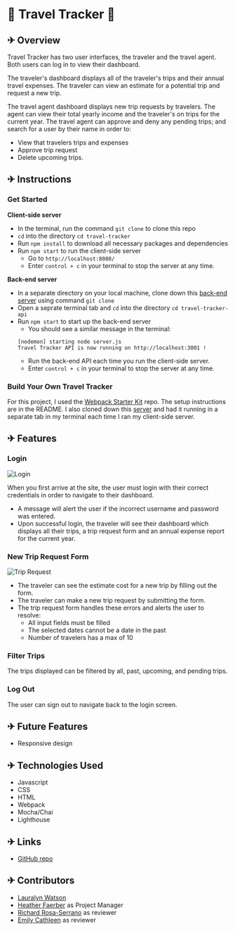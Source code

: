 # 🛫 Travel Tracker 🛬

## ✈ Overview
Travel Tracker has two user interfaces, the traveler and the travel agent. Both users can log in to view their dashboard.

The traveler's dashboard displays all of the traveler's trips and their annual travel expenses. The traveler can view an estimate for a potential trip and request a new trip.

The travel agent dashboard displays new trip requests by travelers. The agent can view their total yearly income and the traveler's on trips for the current year. The travel agent can approve and deny any pending trips; and search for a user by their name in order to:
- View that travelers trips and expenses
- Approve trip request
- Delete upcoming trips.

## ✈ Instructions

### Get Started
**Client-side server**
  - In the terminal, run the command `git clone` to clone this repo
  - `cd` into the directory `cd travel-tracker`
  - Run `npm install` to download all necessary packages and dependencies
  - Run `npm start` to run the client-side server
    - Go to `http://localhost:8080/`
    - Enter `control + c` in your terminal to stop the server at any time.

**Back-end server**
  - In a separate directory on your local machine, clone down this [back-end server](https://github.com/turingschool-examples/travel-tracker-api) using command `git clone`
  - Open a seprate terminal tab and `cd` into the directory `cd travel-tracker-api`
  - Run `npm start` to start up the back-end server
    - You should see a similar message in the terminal:
    ```
    [nodemon] starting node server.js
    Travel Tracker API is now running on http://localhost:3001 ! 
    ```
    - Run the back-end API each time you run the client-side server.
    - Enter `control + c` in your terminal to stop the server at any time.

### Build Your Own Travel Tracker
For this project, I used the [Webpack Starter Kit](https://github.com/turingschool-examples/webpack-starter-kit) repo. The setup instructions are in the README. I also cloned down this [server](https://github.com/turingschool-examples/travel-tracker-api) and had it running in a separate tab in my terminal each time I ran my client-side server.

## ✈ Features
### Login
![Login](https://media.giphy.com/media/CFhwqipm6beQDN4AhP/giphy.gif)

When you first arrive at the site, the user must login with their correct credentials in order to navigate to their dashboard.
- A message will alert the user if the incorrect username and password was entered.
- Upon successful login, the traveler will see their dashboard which displays all their trips, a trip request form and an annual expense report for the current year.

### New Trip Request Form
![Trip Request](https://media.giphy.com/media/MuKzYFAEOpRjjNeXiR/giphy.gif)

- The traveler can see the estimate cost for a new trip by filling out the form.
- The traveler can make a new trip request by submitting the form.
- The trip request form handles these errors and alerts the user to resolve:
  - All input fields must be filled
  - The selected dates cannot be a date in the past
  - Number of travelers has a max of 10

### Filter Trips
The trips displayed can be filtered by all, past, upcoming, and pending trips.

### Log Out
The user can sign out to navigate back to the login screen.

## ✈ Future Features
- Responsive design

## ✈ Technologies Used
* Javascript
* CSS
* HTML
* Webpack
* Mocha/Chai
* Lighthouse

## ✈ Links
- [GitHub repo](https://github.com/lswatson16/travel-tracker)

## ✈ Contributors
- [Lauralyn Watson](https://github.com/lswatson16)
- [Heather Faerber](https://github.com/hfaerber) as Project Manager
- [Richard Rosa-Serrano](https://github.com/RosaTheDev) as reviewer
- [Emily Cathleen](https://github.com/Emily-Cathleen) as reviewer
